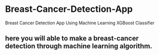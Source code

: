 # Breast-Cancer-Detection-App
 Breast Cancer Detection App Using Machine Learning XGBoost Classifier
## here you will able to make a breast-cancer detection through machine learning algorithm.
